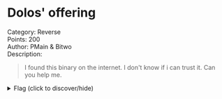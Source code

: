 # Dolos' offering
Category: Reverse  
Points: 200  
Author: PMain & Bitwo  
Description:

> I found this binary on the internet. I don't know if i can trust it. Can you help me.

<details>
<summary>Flag (click to discover/hide)</summary>
<p>GH19{I_now_have_trust_issues}</p>
</details>

